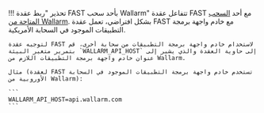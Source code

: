 !!! تحذير "ربط عقدة FAST بأحد سحب Wallarm"
    تتفاعل عقدة FAST مع أحد [السحب المتاحة من Wallarm](../../cloud-list.md). بشكل افتراضي، تعمل عقدة FAST مع خادم واجهة برمجة التطبيقات الموجود في السحابة الأمريكية.
    
    لتوجيه عقدة FAST لاستخدام خادم واجهة برمجة التطبيقات من سحابة أخرى، قم بتمرير متغير البيئة `WALLARM_API_HOST` إلى حاوية العقدة والذي يشير إلى عنوان خادم واجهة برمجة التطبيقات اللازم من Wallarm.
    
    مثال (لعقدة FAST تستخدم خادم واجهة برمجة التطبيقات الموجود في السحابة الأوروبية من Wallarm):

    ```
    WALLARM_API_HOST=api.wallarm.com      
    ```